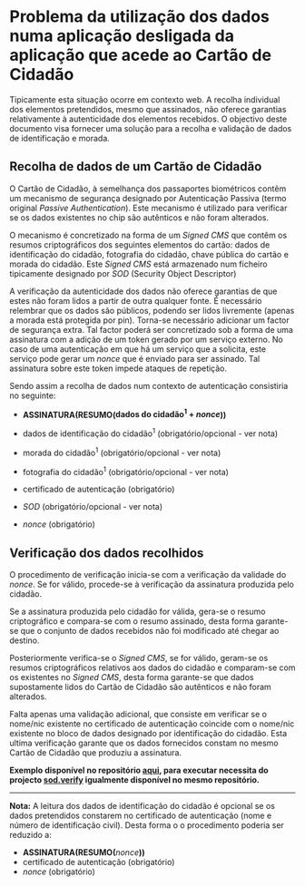 # Problema da utilização dos dados numa aplicação desligada da aplicação que acede ao Cartão de Cidadão #

Tipicamente esta situação ocorre em contexto web. A recolha individual dos elementos pretendidos, mesmo que assinados, não oferece garantias relativamente à autenticidade dos elementos recebidos. O objectivo deste documento visa fornecer uma solução para a recolha e validação de dados de identificação e morada.

## Recolha de dados de um Cartão de Cidadão ##

O Cartão de Cidadão, à semelhança dos passaportes biométricos contêm um mecanismo de segurança designado por Autenticação Passiva (termo original _Passive Authentication_). Este mecanismo é utilizado para verificar se os dados existentes no chip são autênticos e não foram alterados.

O mecanismo é concretizado na forma de um _Signed CMS_ que contêm os resumos criptográficos dos seguintes elementos do cartão: dados de identificação do cidadão, fotografia do cidadão, chave pública do cartão e morada do cidadão. Este _Signed CMS_ está armazenado num ficheiro tipicamente designado por _SOD_ (Security Object Descriptor)

A verificação da autenticidade dos dados não oferece garantias de que estes não foram lidos a partir de outra qualquer fonte. É necessário relembrar que os dados são públicos, podendo ser lidos livremente (apenas a morada está protegida por pin). Torna-se necessário adicionar um factor de segurança extra. Tal factor poderá ser concretizado sob a forma de uma assinatura com a adição de um token gerado por um serviço externo. No caso de uma autenticação em que há um serviço que a solicita, este serviço pode gerar um _nonce_ que é enviado para ser assinado. Tal assinatura sobre este token impede ataques de repetição.


Sendo assim a recolha de dados num contexto de autenticação consistiria no seguinte:


  * **ASSINATURA(RESUMO(**dados do cidadão<sup>1</sup> + _nonce_**))**
  * dados de identificação do cidadão<sup>1</sup> (obrigatório/opcional - ver nota)
  * morada do cidadão<sup>1</sup> (obrigatório/opcional - ver nota)
  * fotografia do cidadão<sup>1</sup> (obrigatório/opcional - ver nota)

  * certificado de autenticação (obrigatório)
  * _SOD_ (obrigatório/opcional - ver nota)
  * _nonce_ (obrigatório)


## Verificação dos dados recolhidos ##

O procedimento de verificação inicia-se com a verificação da validade do _nonce_. Se for válido, procede-se à verificação da assinatura produzida pelo cidadão.

Se a assinatura produzida pelo cidadão for válida, gera-se o resumo criptográfico e compara-se com o resumo assinado, desta forma garante-se que o conjunto de dados recebidos não foi modificado até chegar ao destino.

Posteriormente verifica-se o _Signed CMS_, se for válido, geram-se os resumos criptográficos relativos aos dados do cidadão e comparam-se com os existentes no _Signed CMS_, desta forma garante-se que dados supostamente lidos do Cartão de Cidadão são autênticos e não foram alterados.

Falta apenas uma validação adicional, que consiste em verificar se o nome/nic existente no certificado de autenticação coincide com o nome/nic existente no bloco de dados designado por identificação do cidadão. Esta ultima verificação garante que os dados fornecidos constam no mesmo Cartão de Cidadão que produziu a assinatura.

**Exemplo disponível no repositório [aqui](http://code.google.com/p/poreid/source/browse/#svn%2Ftrunk%2Fverifysample), para executar necessita do projecto [sod.verify](http://code.google.com/p/poreid/source/browse/#svn%2Ftrunk%2Fsod.verify) igualmente disponível no mesmo repositório.**

---

**Nota:** A leitura dos dados de identificação do cidadão é opcional se os dados pretendidos constarem no certificado de autenticação (nome e número de identificação civil). Desta forma o o procedimento poderia ser reduzido a:

  * **ASSINATURA(RESUMO(**_nonce_**))**
  * certificado de autenticação (obrigatório)
  * _nonce_ (obrigatório)